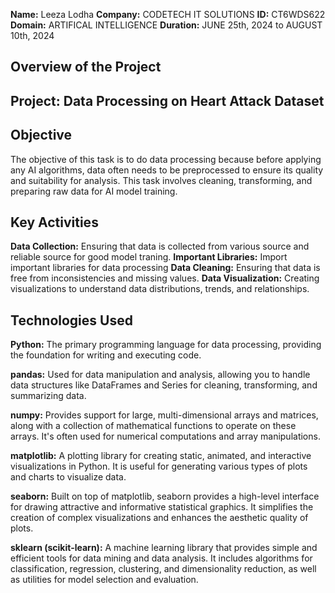 **Name:** Leeza Lodha
**Company:** CODETECH IT SOLUTIONS
**ID:** CT6WDS622
**Domain:** ARTIFICAL INTELLIGENCE
**Duration:** JUNE 25th, 2024 to AUGUST 10th, 2024


## Overview of the Project 

## Project: Data Processing on Heart Attack Dataset 

## Objective
The objective of this task is to do data processing because before applying any AI algorithms, data often needs to be preprocessed to ensure its quality and suitability for analysis. This task involves cleaning, transforming, and preparing raw data for AI model training.


## Key Activities 
**Data Collection:** Ensuring that data is collected from various source and reliable source for good model traning.
**Important Libraries:** Import important libraries for data processing 
**Data Cleaning:** Ensuring that data is free from inconsistencies and missing values.
**Data Visualization:** Creating visualizations to understand data distributions, trends, and relationships.


## Technologies Used 
**Python:** The primary programming language for data processing, providing the foundation for writing and executing code.

**pandas:** Used for data manipulation and analysis, allowing you to handle data structures like DataFrames and Series for cleaning, transforming, and summarizing data.

**numpy:** Provides support for large, multi-dimensional arrays and matrices, along with a collection of mathematical functions to operate on these arrays. It's often used for numerical computations and array manipulations.

**matplotlib:** A plotting library for creating static, animated, and interactive visualizations in Python. It is useful for generating various types of plots and charts to visualize data.

**seaborn:** Built on top of matplotlib, seaborn provides a high-level interface for drawing attractive and informative statistical graphics. It simplifies the creation of complex visualizations and enhances the aesthetic quality of plots.

**sklearn (scikit-learn):** A machine learning library that provides simple and efficient tools for data mining and data analysis. It includes algorithms for classification, regression, clustering, and dimensionality reduction, as well as utilities for model selection and evaluation.
